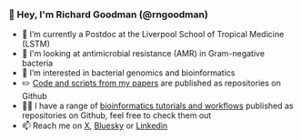 ### 👋 Hey, I'm Richard Goodman (@rngoodman)

- 📍 I’m currently a Postdoc at the Liverpool School of Tropical Medicine (LSTM)
- 🧫 I'm looking at antimicrobial resistance (AMR) in Gram-negative bacteria
- 👀 I’m interested in bacterial genomics and bioinformatics 
- ✏️ [Code and scripts from my papers](https://rngoodman.github.io/research-paper-code/) are published as repositories on Github
- 🧑‍💻 I have a range of [bioinformatics tutorials and workflows](https://rngoodman.github.io/tutorials) published as repositories on Github, feel free to check them out
- 📫 Reach me on [X](https://twitter.com/Another_Goodman), [Bluesky](https://bsky.app/profile/richard-goodman.bsky.social) or [Linkedin](https://www.linkedin.com/in/richard-n-goodman)
